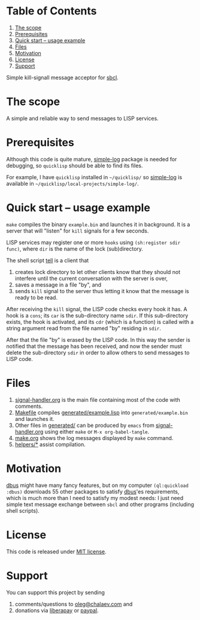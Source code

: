 
# Table of Contents

1.  [The scope](#org32f6edd)
2.  [Prerequisites](#org638fc4b)
3.  [Quick start – usage example](#orgd2c3ec5)
4.  [Files](#orge0c45da)
5.  [Motivation](#org9bef6e1)
6.  [License](#orga99efc6)
7.  [Support](#org14b198d)

Simple kill-signall message acceptor for [sbcl](http://www.sbcl.org/).


<a id="org32f6edd"></a>

# The scope

A simple and reliable way to send messages to LISP services.


<a id="org638fc4b"></a>

# Prerequisites

Although this code is quite mature, [simple-log](https://github.com/chalaev/cl-simple-logger) package is needed for debugging, so `quicklisp` should be able to find its files.

For example, I have `quicklisp` installed in `~/quicklisp/` so [simple-log](https://github.com/chalaev/cl-simple-logger) is available in `~/quicklisp/local-projects/simple-log/`.


<a id="orgd2c3ec5"></a>

# Quick start – usage example

`make` compiles the binary `example.bin` and launches it in background.
It is a server that will "listen" for `kill` signals for a few seconds.

LISP services may register one or more `hooks` using `(sh:register sdir func)`,
where `dir` is the name of the lock (sub)directory.

The shell script [tell](generated/tell) is a client that

1.  creates lock directory to let other clients know that they should not interfere until the current conversation with the server is over,
2.  saves a message in a file "by", and
3.  sends `kill` signal to the server thus letting it know that the message is ready to be read.

After receiving the `kill` signal, the LISP code checks every hook it has.
A hook is a `cons`; its `car` is the sub-directory name `sdir`.
If this sub-directory exists, the hook is activated, and its `cdr` (which is a function)
is called with a string argument read from the file named "by" residing in `sdir`.

After that the file "by" is erased by the LISP code.
In this way the sender is notified that the message has been received,
and now the sender must delete the sub-directory `sdir` in order to allow others to send messages to LISP code.


<a id="orge0c45da"></a>

# Files

1.  [signal-handler.org](signal-handler.md) is the main file containing most of the code with comments.
2.  [Makefile](Makefile) compiles [generated/example.lisp](generated/example.lisp) into `generated/example.bin` and launches it.
3.  Other files in [generated/](generated) can be produced by `emacs` from [signal-handler.org](signal-handler.md) using either `make` or `M-x org-babel-tangle`.
4.  [make.org](make.md) shows the log messages displayed by `make` command.
5.  [helpers/\*](helpers/) assist compilation.


<a id="org9bef6e1"></a>

# Motivation

[dbus](https://github.com/death/dbus) might have many fancy features, but on my computer `(ql:quickload :dbus)` downloads 55 other packages to satisfy [dbus](https://github.com/death/dbus)'es requirements,
which is much more than I need to satisfy my modest needs: I just need simple text message exchange between `sbcl` and other programs (including shell scripts).


<a id="orga99efc6"></a>

# License

This code is released under [MIT license](https://mit-license.org/).


<a id="org14b198d"></a>

# Support

You can support this project by sending

1.  comments/questions to [oleg@chalaev.com](mailto:oleg@chalaev.com) and
2.  donations via [liberapay](https://liberapay.com/shalaev/donate) or [paypal](https://www.paypal.com/paypalme/chalaev).

